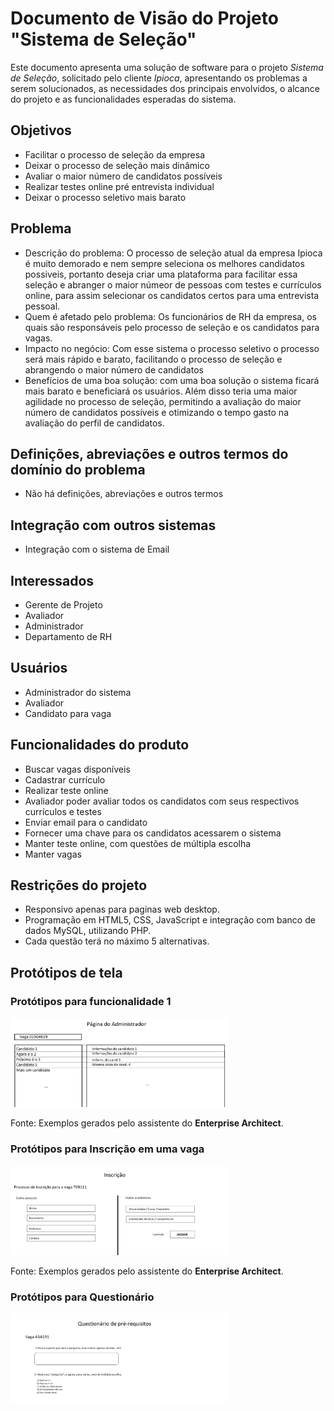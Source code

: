 # Documento de Visão do Projeto "Sistema de Seleção"

Este documento apresenta uma solução de software para o projeto *Sistema de Seleção*, solicitado pelo cliente *Ipioca*, 
apresentando os problemas a serem solucionados, as necessidades dos principais envolvidos, o alcance do projeto e as funcionalidades esperadas do sistema.

## Objetivos

* Facilitar o processo de seleção da empresa
* Deixar o processo de seleção mais dinâmico
* Avaliar o maior número de candidatos possíveis
* Realizar testes online pré entrevista individual
* Deixar o processo seletivo mais barato

## Problema

* Descrição do problema: O processo de seleção atual da empresa Ipioca é muito demorado e nem sempre seleciona os melhores candidatos possiveis, portanto deseja criar uma plataforma para facilitar essa seleção e abranger o maior númeor de pessoas com testes e currículos online, para assim selecionar os candidatos certos para uma entrevista pessoal.
* Quem é afetado pelo problema: Os funcionários de RH da empresa, os quais são responsáveis pelo processo de seleção e os candidatos para vagas.
* Impacto no negócio: Com esse sistema o processo seletivo o processo será mais rápido e barato, facilitando o processo de seleção e abrangendo o maior número de candidatos
* Benefícios de uma boa solução: com uma boa solução o sistema ficará mais barato e beneficiará os usuários. Além disso teria uma maior agilidade no processo de seleção, permitindo a avaliação do maior número de candidatos possíveis e otimizando o tempo gasto na avaliação do perfil de candidatos. 

## Definições, abreviações e outros termos do domínio do problema

* Não há definições, abreviações e outros termos

## Integração com outros sistemas

* Integração com o sistema de Email
 
## Interessados

* Gerente de Projeto
* Avaliador
* Administrador
* Departamento de RH

## Usuários

* Administrador do sistema 
* Avaliador
* Candidato para vaga

## Funcionalidades do produto

* Buscar vagas disponíveis
* Cadastrar currículo
* Realizar teste online
* Avaliador poder avaliar todos os candidatos com seus respectivos currículos e testes
* Enviar email para o candidato
* Fornecer uma chave para os candidatos acessarem o sistema
* Manter teste online, com questões de múltipla escolha
* Manter vagas

## Restrições do projeto

* Responsivo apenas para paginas web desktop.
* Programação em HTML5, CSS, JavaScript e integração com banco de dados MySQL, utilizando PHP.
* Cada questão terá no máximo 5 alternativas.

## Protótipos de tela

### Protótipos para funcionalidade 1

<img src="admin.jpeg" width="350"/>

Fonte: Exemplos gerados pelo assistente do **Enterprise Architect**.

### Protótipos para Inscrição em uma vaga

<img src="inscricao.jpeg" width="350"/>

Fonte: Exemplos gerados pelo assistente do **Enterprise Architect**.

### Protótipos para Questionário

<img src="question.jpeg" width="350"/>
